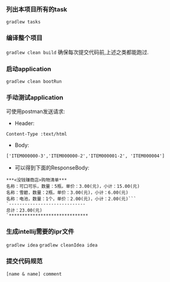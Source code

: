 ### 列出本项目所有的task
`gradlew tasks`

### 编译整个项目
`gradlew clean build` 确保每次提交代码前,上述之类都能跑过.

### 启动application
`gradlew clean bootRun`

### 手动测试application
可使用postman发送请求:

* Header: 
```
Content-Type :text/html
```
* Body:
```
['ITEM000000-3','ITEM000000-2','ITEM000001-2', 'ITEM000004']
```
* 可以得到下面的ResponseBody:
```
***<没钱赚商店>购物清单***
名称：可口可乐，数量：5瓶，单价：3.00(元)，小计：15.00(元)
名称：雪碧，数量：2瓶，单价：3.00(元)，小计：6.00(元)
名称：电池，数量：1个，单价：2.00(元)，小计：2.00(元)```
`-----------------------------
总计：23.00(元)
`******************************
```

### 生成intellij需要的ipr文件
`gradlew idea`
`gradlew cleanIdea idea`

### 提交代码规范
`[name & name] comment`


